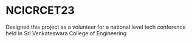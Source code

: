 # NCICRCET23
Designed this project as a volunteer for a national level tech conference held in Sri Venkateswara College of Engineering
